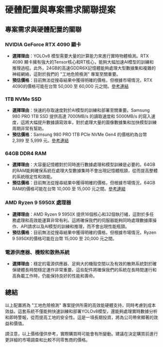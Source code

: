 # 硬體配置與專案需求關聯提案

## 專案需求與硬體配置的關聯

### NVIDIA GeForce RTX 4090 顯卡
- **選擇理由**：YOLOv8 模型需要大量的計算能力來進行實時物體檢測。RTX 4090 顯卡擁有強大的Tensor核心和RT核心，能夠大幅加速AI模型的訓練和推理過程。此外，24GB的高速GDDR6X記憶體能夠處理大型數據集和複雜的神經網絡，這對於我們的 "工地危險檢測" 專案至關重要。
- **預估價格**：目前無法從搜尋結果中獲得明確的價格，但根據市場情況，RTX 4090的價格可能在台幣 50,000 至 60,000 元之間。[參考連結](https://www.gigabyte.com/tw/Graphics-Card/GV-N4090AORUSX-W-24GD-rev-10)

### 1TB NVMe SSD
- **選擇理由**：快速的存取速度對於AI模型的訓練和部署至關重要。Samsung 980 PRO 1TB SSD 提供高達 7000MB/s 的讀取速度和 5000MB/s 的寫入速度，這將大幅提升數據讀寫效率，對於處理大量的圖像數據集和加快模型訓練周期非常有幫助。
- **預估價格**：Samsung 980 PRO 1TB PCIe NVMe Gen4 的價格約為台幣 2,399 至 5,999 元。[參考連結](https://24h.pchome.com.tw/prod/DSBC0F-A900AYDWI)

### 64GB DDR4 RAM
- **選擇理由**：大容量記憶體對於同時進行數據處理和模型訓練是必要的。64GB的RAM能夠確保系統在處理大型數據集時不會出現記憶體瓶頸，從而提高整體的系統穩定性和效能。
- **預估價格**：目前無法從搜尋結果中獲得明確的價格，但根據市場情況，64GB RAM的價格可能在台幣 10,000 至 15,000 元之間。[參考連結](https://24h.pchome.com.tw/store/DRACB8)

### AMD Ryzen 9 5950X 處理器
- **選擇理由**：AMD Ryzen 9 5950X 提供16個核心和32個執行緒，這對於多任務處理和高效能運算非常有利。這將確保我們的伺服器能夠同時處理數據庫操作、API請求以及AI模型的訓練和推理，而不會出現性能瓶頸。
- **預估價格**：目前無法從搜尋結果中獲得明確的價格，但根據市場情況，Ryzen 9 5950X的價格可能在台幣 15,000 至 20,000 元之間。

### 電源供應器、機殼和散熱系統
- **選擇理由**：穩定的電源供應器、足夠大的機殼空間以及有效的散熱系統對於確保硬體長時間穩定運作非常重要。這些配件將確保我們的系統在長時間運行和高負載工作時，仍能保持良好的性能和壽命。

## 總結
以上配置將為 "工地危險檢測" 專案提供所需的高效能硬體支持，同時考慮到成本效益。這套系統不僅能夠快速訓練和部署YOLOv8模型，還能夠處理實時數據分析和即時警報，從而提高工地的安全性。這是一項長期投資，將為公司帶來顯著的效益和價值。

請注意，以上價格僅供參考，實際購買時可能會有所變動。建議在決定購買前進行更詳細的市場調查和比較不同零售商的價格。
